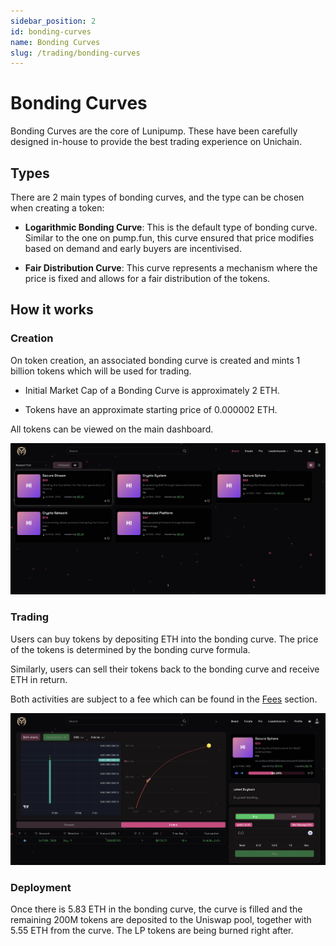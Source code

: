 ```yaml
---
sidebar_position: 2
id: bonding-curves
name: Bonding Curves
slug: /trading/bonding-curves
---
```


# Bonding Curves

Bonding Curves are the core of Lunipump. These have been carefully designed in-house to provide the best trading experience on Unichain.

## Types

There are 2 main types of bonding curves, and the type can be chosen when creating a token:

- **Logarithmic Bonding Curve**: This is the default type of bonding curve. Similar to the one on pump.fun, this curve ensured that price modifies based on demand and early buyers are incentivised.

- **Fair Distribution Curve**: This curve represents a mechanism where the price is fixed and allows for a fair distribution of the tokens.

## How it works

### Creation

On token creation, an associated bonding curve is created and mints 1 billion tokens which will be used for trading.

- Initial Market Cap of a Bonding Curve is approximately 2 ETH.

- Tokens have an approximate starting price of 0.000002 ETH.

All tokens can be viewed on the main dashboard.

![Main Page](../../static/img/new/board.png)

### Trading

Users can buy tokens by depositing ETH into the bonding curve. The price of the tokens is determined by the bonding curve formula.

Similarly, users can sell their tokens back to the bonding curve and receive ETH in return.

Both activities are subject to a fee which can be found in the [Fees](/trading/fees) section.

![Trading](../../static/img/new/token.png)

### Deployment

Once there is 5.83 ETH in the bonding curve, the curve is filled and the remaining 200M tokens are deposited to the Uniswap pool, together with 5.55 ETH from the curve. The LP tokens are being burned right after.
